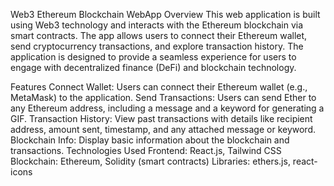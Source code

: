 Web3 Ethereum Blockchain WebApp
Overview
This web application is built using Web3 technology and interacts with the Ethereum blockchain via smart contracts. The app allows users to connect their Ethereum wallet, send cryptocurrency transactions, and explore transaction history. The application is designed to provide a seamless experience for users to engage with decentralized finance (DeFi) and blockchain technology.

Features
Connect Wallet: Users can connect their Ethereum wallet (e.g., MetaMask) to the application.
Send Transactions: Users can send Ether to any Ethereum address, including a message and a keyword for generating a GIF.
Transaction History: View past transactions with details like recipient address, amount sent, timestamp, and any attached message or keyword.
Blockchain Info: Display basic information about the blockchain and transactions.
Technologies Used
Frontend: React.js, Tailwind CSS
Blockchain: Ethereum, Solidity (smart contracts)
Libraries: ethers.js, react-icons
